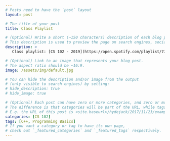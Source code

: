 ```yaml
---
# Posts need to have the `post` layout
layout: post

# The title of your post
title: Class Playlist

# (Optional) Write a short (~150 characters) description of each blog post.
# This description is used to preview the page on search engines, social media, etc.
description: >
   Class playlist: [CS 102 - 2019](https://open.spotify.com/playlist/7JdVxs58HvvGDy4y2n3o3x) Submit your favorite songs via this [submission portal](https://forms.gle/hL8RnTgkeV87BkuN6)

# (Optional) Link to an image that represents your blog post.
# The aspect ratio should be ~16:9.
image: /assets/img/default.jpg

# You can hide the description and/or image from the output
# (only visible to search engines) by setting:
# hide_description: true
# hide_image: true

# (Optional) Each post can have zero or more categories, and zero or more tags.
# The difference is that categories will be part of the URL, while tags will not.
# E.g. the URL of this post is <site.baseurl>/hydejack/2017/11/23/example-content/
categories: [CS 102]
tags: [C++, Programming Basics]
# If you want a category or tag to have its own page,
# check out `_featured_categories` and `_featured_tags` respectively.
---
```


